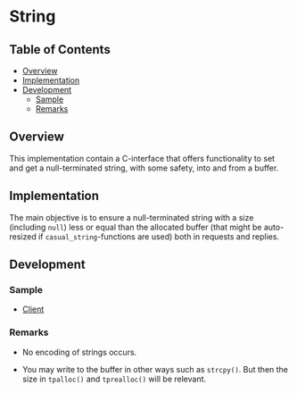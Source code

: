 # String

## Table of Contents

- [Overview](#markdown-header-overview)
- [Implementation](#markdown-header-implementation)
- [Development](#markdown-header-development)
  * [Sample](#markdown-header-sample)
  * [Remarks](#markdown-header-remarks)

## Overview

This implementation contain a C-interface that offers functionality to set and get a null-terminated string, with some safety, into and from a buffer.

## Implementation

The main objective is to ensure a null-terminated string with a size (including `null`) less or equal than the allocated buffer (that might 
be auto-resized if `casual_string`-functions are used) both in requests and replies.

## Development

### Sample

- [Client](./../sample/client/source/string.cpp)

### Remarks

- No encoding of strings occurs.

- You may write to the buffer in other ways such as `strcpy()`. But then the size in `tpalloc()` and `tprealloc()` will be relevant.
